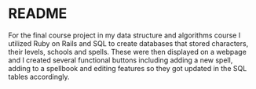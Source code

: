 # README
For the final course project in my data structure and algorithms course I utilized Ruby on Rails and SQL to create databases that stored characters, their levels, schools and spells. These were then displayed on a webpage and I created several functional buttons including adding a new spell, adding to a spellbook and editing features so they got updated in the SQL tables accordingly. 
